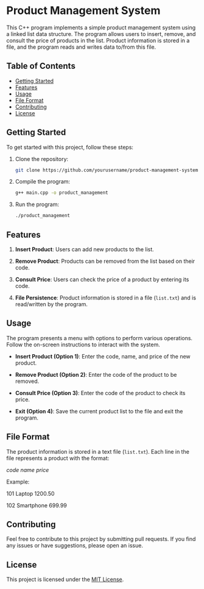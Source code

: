 # Product Management System

This C++ program implements a simple product management system using a linked list data structure. The program allows users to insert, remove, and consult the price of products in the list. Product information is stored in a file, and the program reads and writes data to/from this file.

## Table of Contents

- [Getting Started](#getting-started)
- [Features](#features)
- [Usage](#usage)
- [File Format](#file-format)
- [Contributing](#contributing)
- [License](#license)

## Getting Started

To get started with this project, follow these steps:

1. Clone the repository:

    ```bash
    git clone https://github.com/yourusername/product-management-system.git
    ```

2. Compile the program:

    ```bash
    g++ main.cpp -o product_management
    ```

3. Run the program:

    ```bash
    ./product_management
    ```

## Features

1. **Insert Product**: Users can add new products to the list.

2. **Remove Product**: Products can be removed from the list based on their code.

3. **Consult Price**: Users can check the price of a product by entering its code.

4. **File Persistence**: Product information is stored in a file (`list.txt`) and is read/written by the program.

## Usage

The program presents a menu with options to perform various operations. Follow the on-screen instructions to interact with the system.

- **Insert Product (Option 1)**: Enter the code, name, and price of the new product.

- **Remove Product (Option 2)**: Enter the code of the product to be removed.

- **Consult Price (Option 3)**: Enter the code of the product to check its price.

- **Exit (Option 4)**: Save the current product list to the file and exit the program.

## File Format

The product information is stored in a text file (`list.txt`). Each line in the file represents a product with the format:

*code* *name* *price*

Example:

101 Laptop 1200.50

102 Smartphone 699.99

## Contributing

Feel free to contribute to this project by submitting pull requests. If you find any issues or have suggestions, please open an issue.

## License

This project is licensed under the [MIT License](LICENSE).
